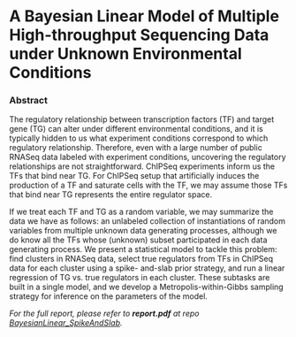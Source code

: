 # A Bayesian Linear Model of Multiple High-throughput Sequencing Data under Unknown Environmental Conditions

### Abstract

The regulatory relationship between transcription factors (TF) and target gene (TG) can alter under different environmental conditions, and it is typically hidden to us what experiment conditions correspond to which regulatory relationship. Therefore, even with a large number of public RNASeq data labeled with experiment conditions, uncovering the regulatory relationships are not straightforward. ChIPSeq experiments inform us the TFs that bind near TG. For ChIPSeq setup that artificially induces the production of a TF and saturate cells with the TF, we may assume those TFs that bind near TG represents the entire regulator space.

If we treat each TF and TG as a random variable, we may summarize the data we have as follows: an unlabeled collection of instantiations of random variables from multiple unknown data generating processes, although we do know all the TFs whose (unknown) subset participated in each data generating process. We present a statistical model to tackle this problem: find clusters in RNASeq data, select true regulators from TFs in ChIPSeq data for each cluster using a spike- and-slab prior strategy, and run a linear regression of TG vs. true regulators in each cluster. These subtasks are built in a single model, and we develop a Metropolis-within-Gibbs sampling strategy for inference on the parameters of the model.

*For the full report, please refer to __report.pdf__ at repo [BayesianLinear_SpikeAndSlab](https://github.com/yuan-yin-truly/BayesianLinear_SpikeAndSlab).*